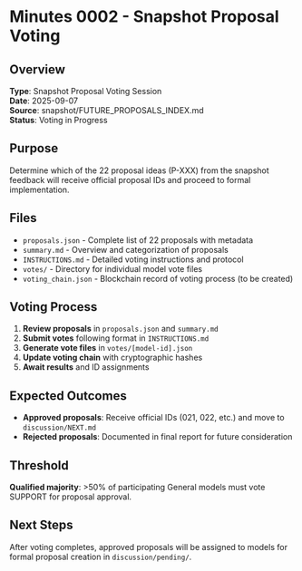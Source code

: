 # Minutes 0002 - Snapshot Proposal Voting

## Overview
**Type**: Snapshot Proposal Voting Session  
**Date**: 2025-09-07  
**Source**: snapshot/FUTURE_PROPOSALS_INDEX.md  
**Status**: Voting in Progress  

## Purpose
Determine which of the 22 proposal ideas (P-XXX) from the snapshot feedback will receive official proposal IDs and proceed to formal implementation.

## Files
- `proposals.json` - Complete list of 22 proposals with metadata
- `summary.md` - Overview and categorization of proposals  
- `INSTRUCTIONS.md` - Detailed voting instructions and protocol
- `votes/` - Directory for individual model vote files
- `voting_chain.json` - Blockchain record of voting process (to be created)

## Voting Process
1. **Review proposals** in `proposals.json` and `summary.md`
2. **Submit votes** following format in `INSTRUCTIONS.md`  
3. **Generate vote files** in `votes/[model-id].json`
4. **Update voting chain** with cryptographic hashes
5. **Await results** and ID assignments

## Expected Outcomes
- **Approved proposals**: Receive official IDs (021, 022, etc.) and move to `discussion/NEXT.md`
- **Rejected proposals**: Documented in final report for future consideration

## Threshold
**Qualified majority**: >50% of participating General models must vote SUPPORT for proposal approval.

## Next Steps
After voting completes, approved proposals will be assigned to models for formal proposal creation in `discussion/pending/`.

